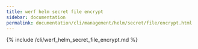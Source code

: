 ```yaml
---
title: werf helm secret file encrypt
sidebar: documentation
permalink: documentation/cli/management/helm/secret/file/encrypt.html
---
```


{% include /cli/werf_helm_secret_file_encrypt.md %}
